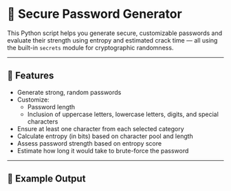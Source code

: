 # 🔐 Secure Password Generator

This Python script helps you generate secure, customizable passwords and evaluate their strength using entropy and estimated crack time — all using the built-in `secrets` module for cryptographic randomness.

---

## 🧰 Features

- Generate strong, random passwords
- Customize:
  - Password length
  - Inclusion of uppercase letters, lowercase letters, digits, and special characters
- Ensure at least one character from each selected category
- Calculate entropy (in bits) based on character pool and length
- Assess password strength based on entropy score
- Estimate how long it would take to brute-force the password

---

## 📸 Example Output
